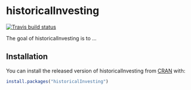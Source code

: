 
<!-- README.md is generated from README.Rmd. Please edit that file -->

# historicalInvesting

<!-- badges: start -->

[![Travis build
status](https://travis-ci.com/srmatth/historicalInvesting.svg?branch=master)](https://travis-ci.com/srmatth/historicalInvesting)
<!-- badges: end -->

The goal of historicalInvesting is to …

## Installation

You can install the released version of historicalInvesting from
[CRAN](https://CRAN.R-project.org) with:

``` r
install.packages("historicalInvesting")
```
